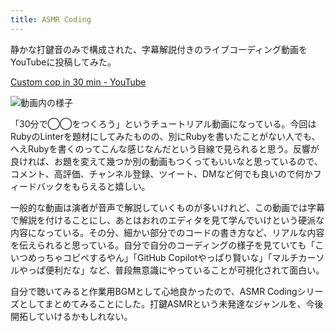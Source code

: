 ```yaml
---
title: ASMR Coding
---
```

静かな打鍵音のみで構成された、字幕解説付きのライブコーディング動画をYouTubeに投稿してみた。

[Custom cop in 30 min - YouTube](https://www.youtube.com/watch?v=HTuNoq9aEWQ)

![](https://lh3.googleusercontent.com/docs/AG8NV2YlLAZJrPLVRznKllDljkk9pYOa_1ulMLHACZbAgMIQo0eHzfJaANTZHBU67exJscG4_vp0o8HuJBocs7vXgvb7FQlJRTfzlz3djG104stzM5B-CKxV4U9X570gQV6De52_IU91YHGcd6xv2FwE-QrTQd3ZzY-RQNO_blrjMRQjN2Pm_yTgyjtiiII1K-aDpuDKr2BFuIHsWqUA3fFCZu_aAgG8FshL5uX1uWlyAsls1SOWUP-P3m4oyYvvrGI1t5Mk5qsb3t0WzTirbEBYSY3vGPX6Ph1ceP_kJbo6JpjCGUWvebuU8vlMChYUT83Y7stxFKVop7tS5GK6tpqx6mHTBC3-I0m11W1_DgmlZNfImCimuQcoz94ooeOt3Zwfv1C_irGvL0leFKtSgtWvnoieu9gUyg0EvOFfkzV5WOKjvdpV2LTZ1tSVfI7NEGedzlg9AS3DlKiqWvb3s60l-8n8GVANybgdwRoou4JgRTMNpHRS-PtNThFs0Cm9p1fQZod9r2Jz-YYvKzcNFhKgCrFbwZDXGGkrhufy_wDMpmX2yqIpN77DIVp1k4jgKVq-Vuo_roruACpxCAdDZSyrXzExbkFnmacgK52pAJrvyvrxn9K8utlasAlaxFPqKPFEwYqmaFv3v7KlOSzkKwi4R0XZOuOYg4TB9wJKuAy-mH-D9l57QV4zL7vWgshb6C3yIXd4ovMkVPgGGMufolTQ7L8jqbB0PjxQC068gM_CrW89BRQCjBTq6dYrumNNj1TDrVJOkOUZhdgUKXXmkR47vPd8D1nEjb9GJiPkExAOzTWmJkDHxoSM4BSwhbwZrPQgaOPFPdiCyBcBViz8J9hRe7obz_lXt-taKV4QjMDwtmICtZ6RLlrAZ5QGHgEpBOagyJ_fePa6xv1eQiWZTvH3DZ-KwredUInRlbhR41HOAEOWZH3u0aeiZkTtQGtJFglSEL5cX2CCqzBYo9H_OZMw_vxvow_wCVA8vr1Vu-uv-1whcm3gUoGZI7CyGcdGQ3jJt7J8nBf8vI3XXUG_oKDaQwDgBHY8e1Z7KmvteQu4R97kgACwSkk8owa8D5hFOrmhSNsUGbA0nY96p52vkA0cu0BKNecS5RjTo1wjPEsrH5zS-ojoyiZKo5Wn9f7IeikhSU2ArNMnILkFxbmuWGxTZU0gPck8inmw6R-i7TdM11GTgH5B8sUC2OrOg6tidH_sYarauw2MNqmMSbjOLu_7uKYNppVJHgR2_-vx7NnsOfmvAjm2HQ "動画内の様子")

「30分で◯◯をつくろう」というチュートリアル動画になっている。今回はRubyのLinterを題材にしてみたものの、別にRubyを書いたことがない人でも、へえRubyを書くのってこんな感じなんだという目線で見られると思う。反響が良ければ、お題を変えて幾つか別の動画もつくってもいいなと思っているので、コメント、高評価、チャンネル登録、ツイート、DMなど何でも良いので何かフィードバックをもらえると嬉しい。

一般的な動画は演者が音声で解説していくものが多いけれど、この動画では字幕で解説を付けることにし、あとはおれのエディタを見て学んでいけという硬派な内容になっている。その分、細かい部分でのコードの書き方など、リアルな内容を伝えられると思っている。自分で自分のコーディングの様子を見ていても「こいつめっちゃコピペするやん」「GitHub Copilotやっぱり賢いな」「マルチカーソルやっぱ便利だな」など、普段無意識にやっていることが可視化されて面白い。

自分で聴いてみると作業用BGMとして心地良かったので、ASMR Codingシリーズとしてまとめてみることにした。打鍵ASMRという未発達なジャンルを、今後開拓していけるかもしれない。
